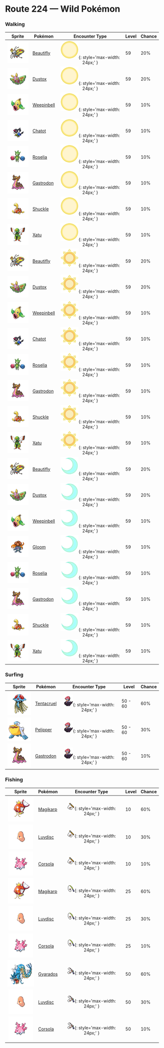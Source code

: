 # Route 224 — Wild Pokémon

### Walking

| Sprite | Pokémon | Encounter Type | Level | Chance |
|:------:|---------|:--------------:|-------|--------|
| ![Beautifly](../../assets/sprites/beautifly/front.gif "Beautifly") | [Beautifly](../../pokemon/beautifly.md/) | ![Morning](../../assets/encounter_types/morning.png "Morning"){: style='max-width: 24px;' } | 59 | 20% |
| ![Dustox](../../assets/sprites/dustox/front.gif "Dustox") | [Dustox](../../pokemon/dustox.md/) | ![Morning](../../assets/encounter_types/morning.png "Morning"){: style='max-width: 24px;' } | 59 | 20% |
| ![Weepinbell](../../assets/sprites/weepinbell/front.gif "Weepinbell") | [Weepinbell](../../pokemon/weepinbell.md/) | ![Morning](../../assets/encounter_types/morning.png "Morning"){: style='max-width: 24px;' } | 59 | 10% |
| ![Chatot](../../assets/sprites/chatot/front.gif "Chatot") | [Chatot](../../pokemon/chatot.md/) | ![Morning](../../assets/encounter_types/morning.png "Morning"){: style='max-width: 24px;' } | 59 | 10% |
| ![Roselia](../../assets/sprites/roselia/front.gif "Roselia") | [Roselia](../../pokemon/roselia.md/) | ![Morning](../../assets/encounter_types/morning.png "Morning"){: style='max-width: 24px;' } | 59 | 10% |
| ![Gastrodon](../../assets/sprites/gastrodon/front.gif "Gastrodon") | [Gastrodon](../../pokemon/gastrodon.md/) | ![Morning](../../assets/encounter_types/morning.png "Morning"){: style='max-width: 24px;' } | 59 | 10% |
| ![Shuckle](../../assets/sprites/shuckle/front.gif "Shuckle") | [Shuckle](../../pokemon/shuckle.md/) | ![Morning](../../assets/encounter_types/morning.png "Morning"){: style='max-width: 24px;' } | 59 | 10% |
| ![Xatu](../../assets/sprites/xatu/front.gif "Xatu") | [Xatu](../../pokemon/xatu.md/) | ![Morning](../../assets/encounter_types/morning.png "Morning"){: style='max-width: 24px;' } | 59 | 10% |
| ![Beautifly](../../assets/sprites/beautifly/front.gif "Beautifly") | [Beautifly](../../pokemon/beautifly.md/) | ![Day](../../assets/encounter_types/day.png "Day"){: style='max-width: 24px;' } | 59 | 20% |
| ![Dustox](../../assets/sprites/dustox/front.gif "Dustox") | [Dustox](../../pokemon/dustox.md/) | ![Day](../../assets/encounter_types/day.png "Day"){: style='max-width: 24px;' } | 59 | 20% |
| ![Weepinbell](../../assets/sprites/weepinbell/front.gif "Weepinbell") | [Weepinbell](../../pokemon/weepinbell.md/) | ![Day](../../assets/encounter_types/day.png "Day"){: style='max-width: 24px;' } | 59 | 10% |
| ![Chatot](../../assets/sprites/chatot/front.gif "Chatot") | [Chatot](../../pokemon/chatot.md/) | ![Day](../../assets/encounter_types/day.png "Day"){: style='max-width: 24px;' } | 59 | 10% |
| ![Roselia](../../assets/sprites/roselia/front.gif "Roselia") | [Roselia](../../pokemon/roselia.md/) | ![Day](../../assets/encounter_types/day.png "Day"){: style='max-width: 24px;' } | 59 | 10% |
| ![Gastrodon](../../assets/sprites/gastrodon/front.gif "Gastrodon") | [Gastrodon](../../pokemon/gastrodon.md/) | ![Day](../../assets/encounter_types/day.png "Day"){: style='max-width: 24px;' } | 59 | 10% |
| ![Shuckle](../../assets/sprites/shuckle/front.gif "Shuckle") | [Shuckle](../../pokemon/shuckle.md/) | ![Day](../../assets/encounter_types/day.png "Day"){: style='max-width: 24px;' } | 59 | 10% |
| ![Xatu](../../assets/sprites/xatu/front.gif "Xatu") | [Xatu](../../pokemon/xatu.md/) | ![Day](../../assets/encounter_types/day.png "Day"){: style='max-width: 24px;' } | 59 | 10% |
| ![Beautifly](../../assets/sprites/beautifly/front.gif "Beautifly") | [Beautifly](../../pokemon/beautifly.md/) | ![Night](../../assets/encounter_types/night.png "Night"){: style='max-width: 24px;' } | 59 | 20% |
| ![Dustox](../../assets/sprites/dustox/front.gif "Dustox") | [Dustox](../../pokemon/dustox.md/) | ![Night](../../assets/encounter_types/night.png "Night"){: style='max-width: 24px;' } | 59 | 20% |
| ![Weepinbell](../../assets/sprites/weepinbell/front.gif "Weepinbell") | [Weepinbell](../../pokemon/weepinbell.md/) | ![Night](../../assets/encounter_types/night.png "Night"){: style='max-width: 24px;' } | 59 | 10% |
| ![Gloom](../../assets/sprites/gloom/front.gif "Gloom") | [Gloom](../../pokemon/gloom.md/) | ![Night](../../assets/encounter_types/night.png "Night"){: style='max-width: 24px;' } | 59 | 10% |
| ![Roselia](../../assets/sprites/roselia/front.gif "Roselia") | [Roselia](../../pokemon/roselia.md/) | ![Night](../../assets/encounter_types/night.png "Night"){: style='max-width: 24px;' } | 59 | 10% |
| ![Gastrodon](../../assets/sprites/gastrodon/front.gif "Gastrodon") | [Gastrodon](../../pokemon/gastrodon.md/) | ![Night](../../assets/encounter_types/night.png "Night"){: style='max-width: 24px;' } | 59 | 10% |
| ![Shuckle](../../assets/sprites/shuckle/front.gif "Shuckle") | [Shuckle](../../pokemon/shuckle.md/) | ![Night](../../assets/encounter_types/night.png "Night"){: style='max-width: 24px;' } | 59 | 10% |
| ![Xatu](../../assets/sprites/xatu/front.gif "Xatu") | [Xatu](../../pokemon/xatu.md/) | ![Night](../../assets/encounter_types/night.png "Night"){: style='max-width: 24px;' } | 59 | 10% |

### Surfing

| Sprite | Pokémon | Encounter Type | Level | Chance |
|:------:|---------|:--------------:|-------|--------|
| ![Tentacruel](../../assets/sprites/tentacruel/front.gif "Tentacruel") | [Tentacruel](../../pokemon/tentacruel.md/) | ![Surf](../../assets/encounter_types/surf.png "Surf"){: style='max-width: 24px;' } | 50 - 60 | 60% |
| ![Pelipper](../../assets/sprites/pelipper/front.gif "Pelipper") | [Pelipper](../../pokemon/pelipper.md/) | ![Surf](../../assets/encounter_types/surf.png "Surf"){: style='max-width: 24px;' } | 50 - 60 | 30% |
| ![Gastrodon](../../assets/sprites/gastrodon/front.gif "Gastrodon") | [Gastrodon](../../pokemon/gastrodon.md/) | ![Surf](../../assets/encounter_types/surf.png "Surf"){: style='max-width: 24px;' } | 50 - 60 | 10% |

### Fishing

| Sprite | Pokémon | Encounter Type | Level | Chance |
|:------:|---------|:--------------:|-------|--------|
| ![Magikarp](../../assets/sprites/magikarp/front.gif "Magikarp") | [Magikarp](../../pokemon/magikarp.md/) | ![Old Rod](../../assets/encounter_types/old_rod.png "Old Rod"){: style='max-width: 24px;' } | 10 | 60% |
| ![Luvdisc](../../assets/sprites/luvdisc/front.gif "Luvdisc") | [Luvdisc](../../pokemon/luvdisc.md/) | ![Old Rod](../../assets/encounter_types/old_rod.png "Old Rod"){: style='max-width: 24px;' } | 10 | 30% |
| ![Corsola](../../assets/sprites/corsola/front.gif "Corsola") | [Corsola](../../pokemon/corsola.md/) | ![Old Rod](../../assets/encounter_types/old_rod.png "Old Rod"){: style='max-width: 24px;' } | 10 | 10% |
| ![Magikarp](../../assets/sprites/magikarp/front.gif "Magikarp") | [Magikarp](../../pokemon/magikarp.md/) | ![Good Rod](../../assets/encounter_types/good_rod.png "Good Rod"){: style='max-width: 24px;' } | 25 | 60% |
| ![Luvdisc](../../assets/sprites/luvdisc/front.gif "Luvdisc") | [Luvdisc](../../pokemon/luvdisc.md/) | ![Good Rod](../../assets/encounter_types/good_rod.png "Good Rod"){: style='max-width: 24px;' } | 25 | 30% |
| ![Corsola](../../assets/sprites/corsola/front.gif "Corsola") | [Corsola](../../pokemon/corsola.md/) | ![Good Rod](../../assets/encounter_types/good_rod.png "Good Rod"){: style='max-width: 24px;' } | 25 | 10% |
| ![Gyarados](../../assets/sprites/gyarados/front.gif "Gyarados") | [Gyarados](../../pokemon/gyarados.md/) | ![Super Rod](../../assets/encounter_types/super_rod.png "Super Rod"){: style='max-width: 24px;' } | 50 | 60% |
| ![Luvdisc](../../assets/sprites/luvdisc/front.gif "Luvdisc") | [Luvdisc](../../pokemon/luvdisc.md/) | ![Super Rod](../../assets/encounter_types/super_rod.png "Super Rod"){: style='max-width: 24px;' } | 50 | 30% |
| ![Corsola](../../assets/sprites/corsola/front.gif "Corsola") | [Corsola](../../pokemon/corsola.md/) | ![Super Rod](../../assets/encounter_types/super_rod.png "Super Rod"){: style='max-width: 24px;' } | 50 | 10% |

